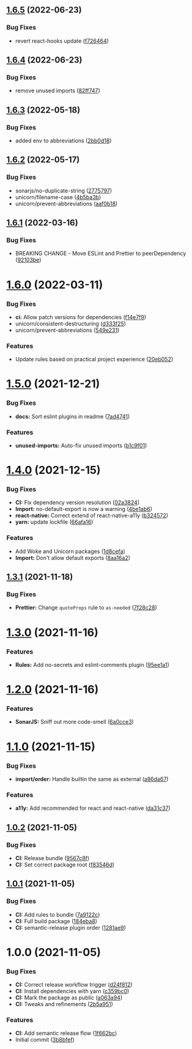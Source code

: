 ## [1.6.5](https://github.com/bothrs/eslint-config/compare/release/v1.6.4...release/v1.6.5) (2022-06-23)


### Bug Fixes

* revert react-hooks update ([f726464](https://github.com/bothrs/eslint-config/commit/f726464bd91ffa01bd67254029958bbfbc82f905))

## [1.6.4](https://github.com/bothrs/eslint-config/compare/release/v1.6.3...release/v1.6.4) (2022-06-23)


### Bug Fixes

* remove unused imports ([82ff747](https://github.com/bothrs/eslint-config/commit/82ff747c9fe3c2b2d8d87be6663da814e6eedb73))

## [1.6.3](https://github.com/bothrs/eslint-config/compare/release/v1.6.2...release/v1.6.3) (2022-05-18)


### Bug Fixes

* added env to abbreviations ([2bb0d18](https://github.com/bothrs/eslint-config/commit/2bb0d1848ba44f6a450c13f65d39388c106c495c))

## [1.6.2](https://github.com/bothrs/eslint-config/compare/release/v1.6.1...release/v1.6.2) (2022-05-17)


### Bug Fixes

* sonarjs/no-duplicate-string ([2775797](https://github.com/bothrs/eslint-config/commit/27757970631ca334c7f99358b6463802f8addf00))
* unicorn/filename-case ([4b5ba3b](https://github.com/bothrs/eslint-config/commit/4b5ba3bdb60ecbdab763ac1410346414e39c8378))
* unicorn/prevent-abbreviations ([aaf0b18](https://github.com/bothrs/eslint-config/commit/aaf0b185fb9e5f2fcf4ce784ddb1a683441eeed6))

## [1.6.1](https://github.com/bothrs/eslint-config/compare/release/v1.6.0...release/v1.6.1) (2022-03-16)


### Bug Fixes

* BREAKING CHANGE - Move ESLint and Prettier to peerDependency ([92103be](https://github.com/bothrs/eslint-config/commit/92103beb173614908fb645640f356bcab430f772))

# [1.6.0](https://github.com/bothrs/eslint-config/compare/release/v1.5.0...release/v1.6.0) (2022-03-11)


### Bug Fixes

* **ci:** Allow patch versions for dependencies ([f14e7f9](https://github.com/bothrs/eslint-config/commit/f14e7f9feb5a40b8973dabc932e5017994f775d9))
* unicorn/consistent-destructuring ([d333f25](https://github.com/bothrs/eslint-config/commit/d333f253aad8f1dc40d5f1d0c0393b8ccd7521b7))
* unicorn/prevent-abbreviations ([549e231](https://github.com/bothrs/eslint-config/commit/549e23124cbc9f7fb6ffcd0f5ffaa0fbcabc058c))


### Features

* Update rules based on practical project experience ([20eb052](https://github.com/bothrs/eslint-config/commit/20eb052d0c34615d2713a543d05139e74e29fa57))

# [1.5.0](https://github.com/bothrs/eslint-config/compare/release/v1.4.0...release/v1.5.0) (2021-12-21)


### Bug Fixes

* **docs:** Sort eslint plugins in readme ([7ad4741](https://github.com/bothrs/eslint-config/commit/7ad47416c636a937aec82db22a8c4f143d68e434))


### Features

* **unused-imports:** Auto-fix unused imports ([b1c9f01](https://github.com/bothrs/eslint-config/commit/b1c9f014b23073b465cfac0708150b43c8f72f03))

# [1.4.0](https://github.com/bothrs/eslint-config/compare/release/v1.3.1...release/v1.4.0) (2021-12-15)


### Bug Fixes

* **CI:** Fix dependency version resolution ([02a3824](https://github.com/bothrs/eslint-config/commit/02a382416d6a23d3e66813deaeed17102e044982))
* **Import:** no-default-export is now a warning ([4be1ab6](https://github.com/bothrs/eslint-config/commit/4be1ab6ca662de359028c122b9ce21e850bce040))
* **react-native:** Correct extend of react-native-a11y ([b324572](https://github.com/bothrs/eslint-config/commit/b324572e166e28a2081eaad79365ae3e2ea1bf3f))
* **yarn:** update lockfile ([66afa16](https://github.com/bothrs/eslint-config/commit/66afa16dac82503f930837ec403a02ad9a771c97))


### Features

* Add Woke and Unicorn packages ([1d8cefa](https://github.com/bothrs/eslint-config/commit/1d8cefae7636029d952109994bb4a77dc7440983))
* **Import:** Don't allow default exports ([8aa16a2](https://github.com/bothrs/eslint-config/commit/8aa16a2a36c8ee57e0149b6a691d66a654283ac1))

## [1.3.1](https://github.com/bothrs/eslint-config/compare/release/v1.3.0...release/v1.3.1) (2021-11-18)


### Bug Fixes

* **Prettier:** Change `quoteProps` rule to `as-needed` ([7f28c28](https://github.com/bothrs/eslint-config/commit/7f28c280e1b82750c193039bf666575e97570bf9))

# [1.3.0](https://github.com/bothrs/eslint-config/compare/release/v1.2.0...release/v1.3.0) (2021-11-16)


### Features

* **Rules:** Add no-secrets and eslint-comments plugin ([95ee1a1](https://github.com/bothrs/eslint-config/commit/95ee1a1849fcec19438e2bd19271bf07fc3baa4f))

# [1.2.0](https://github.com/bothrs/eslint-config/compare/release/v1.1.0...release/v1.2.0) (2021-11-16)


### Features

* **SonarJS:** Sniff out more code-smell ([6a0cce3](https://github.com/bothrs/eslint-config/commit/6a0cce3677e566c82306112618db719d9376815a))

# [1.1.0](https://github.com/bothrs/eslint-config/compare/release/v1.0.2...release/v1.1.0) (2021-11-15)


### Bug Fixes

* **import/order:** Handle builtin the same as external ([a86da67](https://github.com/bothrs/eslint-config/commit/a86da67fa32e0ade15eb5f435266cc0f6f724c06))


### Features

* **a11y:** Add recommended for react and react-native ([da31c37](https://github.com/bothrs/eslint-config/commit/da31c377b915b6ac8b8ce7a5645d6b4fcbc9d937))

## [1.0.2](https://github.com/bothrs/eslint-config/compare/release/v1.0.1...release/v1.0.2) (2021-11-05)


### Bug Fixes

* **CI:** Release bundle ([9567c8f](https://github.com/bothrs/eslint-config/commit/9567c8f68564b33f97c8cfac34aaa3583e7a8b70))
* **CI:** Set correct package root ([f83546d](https://github.com/bothrs/eslint-config/commit/f83546d80363480ad00a02a59618fe2d7e7008cc))

## [1.0.1](https://github.com/bothrs/eslint-config/compare/release/v1.0.0...release/v1.0.1) (2021-11-05)


### Bug Fixes

* **CI:** Add rules to bundle ([7a9122c](https://github.com/bothrs/eslint-config/commit/7a9122cb890d86d9c24f8c90123fd0f7be53b0d3))
* **CI:** Full build package ([184eba8](https://github.com/bothrs/eslint-config/commit/184eba85e7a11d5e82b4f434983d712fc57a3355))
* **CI:** semantic-release plugin order ([1281ae9](https://github.com/bothrs/eslint-config/commit/1281ae9f52b7c5ea813e64c437a3e2586b43037d))

# 1.0.0 (2021-11-05)


### Bug Fixes

* **CI:** Correct release workflow trigger ([d24f812](https://github.com/bothrs/eslint-config/commit/d24f8121ca25e5e59e7b360c2d0d38681dee7a40))
* **CI:** Install dependencies with yarn ([c359bc0](https://github.com/bothrs/eslint-config/commit/c359bc016cc15799b96b0af390f730f160111a8f))
* **CI:** Mark the package as public ([a063a94](https://github.com/bothrs/eslint-config/commit/a063a9425c140598d3c31d20b8838beaff68b55f))
* **CI:** Tweaks and refinements ([2b5a951](https://github.com/bothrs/eslint-config/commit/2b5a951f7b8dd900e58ea6486594843145480f6f))


### Features

* **CI:** Add semantic release flow ([1f662bc](https://github.com/bothrs/eslint-config/commit/1f662bce9e0d8325a930751aaff24c8ceb49b923))
* Initial commit ([3b8bfef](https://github.com/bothrs/eslint-config/commit/3b8bfef5c8d8dcef7d4e1fff000c2314bccb46e6))
